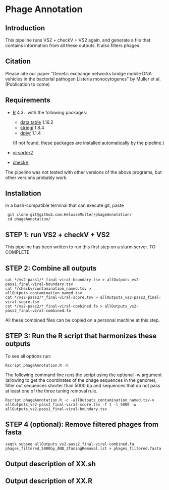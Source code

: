 # Phage Annotation

## Introduction
This pipeline runs VS2 + checkV + VS2 again, and generate a file that contains information from all these outputs. It also filters phages.

## Citation
Please cite our paper "Genetic exchange networks bridge mobile DNA vehicles in the bacterial pathogen Listeria monocytogenes"  by Muller et al.  (Publication to come)

## Requirements
- [R](https://cran.r-project.org) 4.3+ with the following packages:
  - [data.table](https://cran.r-project.org/web/packages/data.table/) 1.16.2
  - [stringi](https://cran.r-project.org/web/packages/stringi/) 1.8.4
  - [dplyr](https://cran.r-project.org/web/packages/dplyr/) 1.1.4

  (If not found, these packages are installed automatically by the pipeline.) 

- [virsorter2](hhttps://github.com/jiarong/VirSorter2) 
- [checkV](https://anaconda.org/bioconda/checkv)

The pipeline was not tested with other versions of the above programs, but other versions probably work.  

## Installation
In a bash-compatible terminal that can execute git, paste
```
 git clone git@github.com:HeloiseMuller/phageAnnotation/
 cd phageAnnotation/
```

## STEP 1: run VS2 + checkV + VS2
This pipeline has been written to run this first step on a slurm server.
TO COMPLETE


## STEP 2: Combine all outputs
```
cat */vs2-pass1/*_final-viral-boundary.tsv > allOutputs_vs2-pass1_final-viral-boundary.tsv
cat */checkv/contamination_named.tsv > allOutputs_contamination_named.tsv
cat */vs2-pass2/*_final-viral-score.tsv > allOutputs_vs2-pass2_final-viral-score.tsv
cat */vs2-pass2/*_final-viral-combined.fa > allOutputs_vs2-pass2_final-viral-combined.fa
```
All these combined files can be copied on a personal machine at this step.

## STEP 3: Run the R script that harmonizes these outputs

To see all options run:
```
Rscript phageAnnotation.R -h
```

The following command line runs the script using the optional -w argument (allowing to get the coordinates of the phage sequences in the genome), filter out sequences shorter than 5000 bp and sequences that do not pass at least one of the three tuning removal rule.
```
Rscript phageAnnotation.R -c -allOutputs_contamination_named.tsv-v  allOutputs_vs2-pass2_final-viral-score.tsv -f 1 -l 5000 -w allOutputs_vs2-pass1_final-viral-boundary.tsv
```

## STEP 4 (optional): Remove filtered phages from fasta
```
seqtk subseq allOutputs_vs2-pass2_final-viral-combined.fa  phages_filtered_5000bp_AND_3TuningRemoval.lst > phages_filtered.fasta
```

## Output description of XX.sh

## Output description of XX.R



